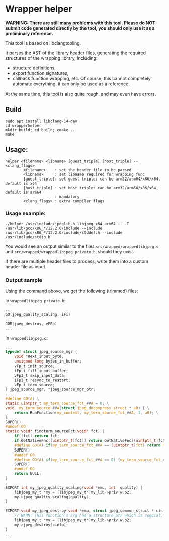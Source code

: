 # Wrapper helper

**WARNING: There are still many problems with this tool. Please do NOT submit code generated directly by the tool, you should only use it as a preliminary reference.**


This tool is based on libclangtooling.

It parses the AST of the library header files, generating the required structures of the wrapping library, including:
- structure definitions,
- export function signatures,
- callback function wrapping,
etc. Of course, this cannot completely automate everything, it can only be used as a reference.

At the same time, this tool is also quite rough, and may even have errors.

## Build

```
sudo apt install libclang-14-dev
cd wrapperhelper
mkdir build; cd build; cmake ..
make
```

## Usage:

    helper <filename> <libname> [guest_triple] [host_triple] -- <clang_flags>
            <filename>    : set the header file to be parsed
            <libname>     : set libname required for wrapping func
            [guest_triple]: set guest triple: can be arm32/arm64/x86/x64, default is x64
            [host_triple] : set host triple: can be arm32/arm64/x86/x64, default is arm64
            --            : mandatory
            <clang_flags> : extra compiler flags

### Usage example:

`./helper /usr/include/jpeglib.h libjpeg x64 arm64 -- -I /usr/lib/gcc/x86_*/12.2.0/include --include /usr/lib/gcc/x86_*/12.2.0/include/stddef.h --include /usr/include/stdio.h`

You would see an output similar to the files `src/wrapped/wrappedlibjpeg.c` and `src/wrapped/wrappedlibjpeg_private.h`, should they exist.

If there are multiple header files to process, write them into a custom header file as input.

### Output sample

Using the command above, we get the following (trimmed) files:

In `wrappedlibjpeg_private.h`:
```c
...
GO(jpeg_quality_scaling, iFi)
...
GOM(jpeg_destroy, vFEp)
...
```

In `wrappedlibjpeg.c`:
```c
...
typedef struct jpeg_source_mgr {
    void *next_input_byte;
    unsigned long bytes_in_buffer;
    vFp_t init_source;
    iFp_t fill_input_buffer;
    vFpI_t skip_input_data;
    iFpi_t resync_to_restart;
    vFp_t term_source;
} jpeg_source_mgr, *jpeg_source_mgr_ptr;
...
#define GO(A) \
static uintptr_t my_term_source_fct_##A = 0; \
void  my_term_source_##A(struct jpeg_decompress_struct * a0) { \
    return RunFunction(my_context, my_term_source_fct_##A, 1, a0); \
}
SUPER()
#undef GO
static void* findterm_sourceFct(void* fct) {
    if(!fct) return fct;
    if(GetNativeFnc((uintptr_t)fct)) return GetNativeFnc((uintptr_t)fct);
    #define GO(A) if(my_term_source_fct_##A == (uintptr_t)fct) return my_term_source_##A;}
    SUPER()
    #undef GO
    #define GO(A) if(my_term_source_fct_##A == 0) {my_term_source_fct_##A = (uintptr_t)fct;return my_term_source_##A;}
    SUPER()
    #undef GO
    return NULL;
}
...
EXPORT int my_jpeg_quality_scaling(void *emu, int  quality) {
    libjpeg_my_t *my = (libjpeg_my_t*)my_lib->priv.w.p2;
    my->jpeg_quality_scaling(quality);
}
...
EXPORT void my_jpeg_destroy(void *emu, struct jpeg_common_struct * cinfo) {
    // WARN: This function's arg has a structure ptr which is special, may need to wrap it for the host
    libjpeg_my_t *my = (libjpeg_my_t*)my_lib->priv.w.p2;
    my->jpeg_destroy(cinfo);
}
...
```
